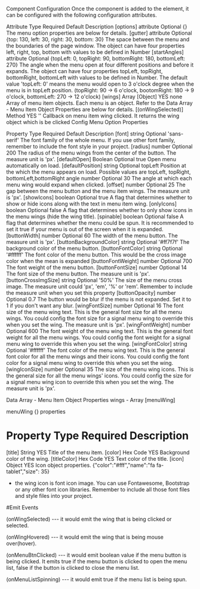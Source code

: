 Component Configuration
Once the component is added to the element, it can be configured with the following configuration attributes.

Attribute	Type	Required	Default	Description
[options]	attribute	Optional	{}	The menu option properties are below for details.
[gutter]	attribute	Optional	{top: 130, left: 30, right: 30, bottom: 30}	The space between the menu and the boundaries of the page window. The object can have four properties left, right, top, bottom with values to be defined in Number
[startAngles]	attribute	Optional	{topLeft: 0, topRight: 90, bottomRight: 180, bottomLeft: 270}	The angle when the menu open at four different positions and before it expands. The object can have four properties topLeft, topRight, bottomRight, bottomLeft with values to be defined in Number. The default value 'topLeft: 0' means the menu would open to 3 o'clock degree when the menu is in topLeft position. (topRight: 90 -> 6 o'clock, bootomRight: 180 -> 9 o'clock, bottomLeft: 270 -> 12 o'clock)
[wings]	Array [Object]	YES	none	Array of menu item objects. Each menu is an object. Refer to the Data Array - Menu Item Object Properties are below for details.
[(onWingSelected)]	Method	YES	''	Callback on menu item wing clicked. It returns the wing object which is be clicked
Config Menu Option Properties

Property	Type	Required	Default	Description
[font]	string	Optional	'sans-serif'	The font family of the whole menu. If you use other font family, remember to include the font style in your project.
[radius]	number	Optional	200	The radius of the menu wings from the center of the button. The measure unit is 'px'.
[defaultOpen]	Boolean	Optional	true	Open menu automatically on load.
[defaultPosition]	string	Optional	topLeft	Position at the which the menu appears on load. Possible values are topLeft, topRight, bottomLeft,bottomRight
angle	number	Optional	30	The angle at which each menu wing would expand when clicked.
[offset]	number	Optional	25	The gap between the menu button and the menu item wings. The measure unit is 'px'.
[showIcons]	boolean	Optional	true	A flag that determines whether to show or hide icons along with the text in menu item wing.
[onlyIcons]	boolean	Optional	false	A flag that determines whether to only show icons in the menu wings (hide the wing title).
[spinable]	boolean	Optional	false	A flag that determines whether the menu could be spun. It is recommended to set it true if your menu is out of the screen when it is expanded.
[buttonWidth]	number	Optional	60	The width of the menu button. The measure unit is 'px'.
[buttonBackgroundColor]	string	Optional	'#ff7f7f'	The background color of the menu button.
[buttonFontColor]	string	Optional	'#ffffff'	The font color of the menu button. This would be the cross image color when the mean is expanded
[buttonFontWeight]	number	Optional	700	The font weight of the menu button.
[buttonFontSize]	number	Optional	14	The font size of the menu button. The measure unit is 'px'.
[buttonCrossImgSize]	string	Optional	'50%'	The size of the menu cross image. The measure unit could 'px', 'em', '%' or 'rem'. Remember to include the measure unit when you set this property
[buttonOpacity]	number	Optional	0.7	The button would be blur if the menu is not expanded. Set it to 1 if you don't want any blur.
[wingFontSize]	number	Optional	16	The font size of the menu wing text. This is the general font size for all the menu wings. You could config the font size for a signal menu wing to override this when you set the wing. The measure unit is 'px'.
[wingFontWeight]	number	Optional	600	The font weight of the menu wing text. This is the general font weight for all the menu wings. You could config the font weight for a signal menu wing to override this when you set the wing.
[wingFontColor]	string	Optional	'#ffffff'	The font color of the menu wing text. This is the general font color for all the menu wings and their icons. You could config the font color for a signal menu wing to override this when you set the wing.
[wingIconSize]	number	Optional	35	The size of the menu wing icons. This is the general size for all the menu wings' icons. You could config the size for a signal menu wing icon to override this when you set the wing. The measure unit is 'px'.

Data Array - Menu Item Object Properties
wings - Array [menuWing]

menuWing {} properties

# Property	Type	Required	Description
[title]	String	YES	Title of the menu item.
[color]	Hex Code	YES	Background color of the wing.
[titleColor]	Hex Code	YES	Text color of the title.
[icon]	Object	YES	Icon object properties. {"color":"#fff","name":"fa fa-tablet","size": 35}

- the wing icon is font icon image. You can use Fontawesome, Bootstrap or any other font icon libraries. Remember to include all those font files and style files into your project.

#Emit Events

(onWingSelected) --- it would emit the wing that is being clicked or selected.

(onWingHovered) --- it would emit the wing that is being mouse over(hover).

(onMenuBtnClicked) --- it would emit boolean value if the menu button is being clicked. It emits true if the menu button is clicked to open the menu list, false if the button is clicked to close the menu list.

(onMenuListSpinning) --- it would emit true if the menu list is being spun.